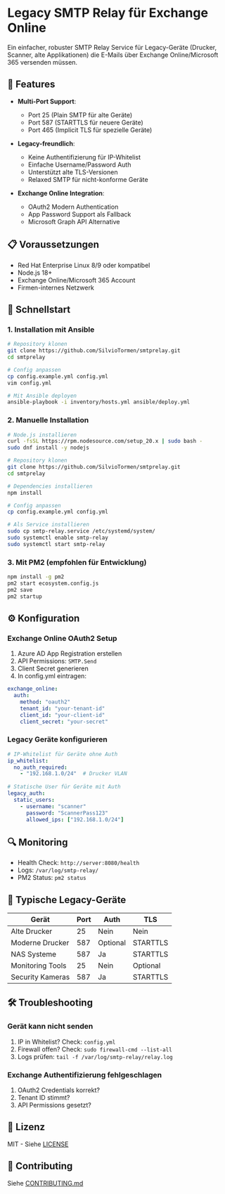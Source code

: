 # Legacy SMTP Relay für Exchange Online

Ein einfacher, robuster SMTP Relay Service für Legacy-Geräte (Drucker, Scanner, alte Applikationen) die E-Mails über Exchange Online/Microsoft 365 versenden müssen.

## 🎯 Features

- **Multi-Port Support**: 
  - Port 25 (Plain SMTP für alte Geräte)
  - Port 587 (STARTTLS für neuere Geräte)  
  - Port 465 (Implicit TLS für spezielle Geräte)
  
- **Legacy-freundlich**:
  - Keine Authentifizierung für IP-Whitelist
  - Einfache Username/Password Auth
  - Unterstützt alte TLS-Versionen
  - Relaxed SMTP für nicht-konforme Geräte

- **Exchange Online Integration**:
  - OAuth2 Modern Authentication
  - App Password Support als Fallback
  - Microsoft Graph API Alternative

## 📋 Voraussetzungen

- Red Hat Enterprise Linux 8/9 oder kompatibel
- Node.js 18+ 
- Exchange Online/Microsoft 365 Account
- Firmen-internes Netzwerk

## 🚀 Schnellstart

### 1. Installation mit Ansible

```bash
# Repository klonen
git clone https://github.com/SilvioTormen/smtprelay.git
cd smtprelay

# Config anpassen
cp config.example.yml config.yml
vim config.yml

# Mit Ansible deployen
ansible-playbook -i inventory/hosts.yml ansible/deploy.yml
```

### 2. Manuelle Installation

```bash
# Node.js installieren
curl -fsSL https://rpm.nodesource.com/setup_20.x | sudo bash -
sudo dnf install -y nodejs

# Repository klonen
git clone https://github.com/SilvioTormen/smtprelay.git
cd smtprelay

# Dependencies installieren
npm install

# Config anpassen
cp config.example.yml config.yml

# Als Service installieren
sudo cp smtp-relay.service /etc/systemd/system/
sudo systemctl enable smtp-relay
sudo systemctl start smtp-relay
```

### 3. Mit PM2 (empfohlen für Entwicklung)

```bash
npm install -g pm2
pm2 start ecosystem.config.js
pm2 save
pm2 startup
```

## ⚙️ Konfiguration

### Exchange Online OAuth2 Setup

1. Azure AD App Registration erstellen
2. API Permissions: `SMTP.Send` 
3. Client Secret generieren
4. In config.yml eintragen:

```yaml
exchange_online:
  auth:
    method: "oauth2"
    tenant_id: "your-tenant-id"
    client_id: "your-client-id"  
    client_secret: "your-secret"
```

### Legacy Geräte konfigurieren

```yaml
# IP-Whitelist für Geräte ohne Auth
ip_whitelist:
  no_auth_required:
    - "192.168.1.0/24"  # Drucker VLAN
    
# Statische User für Geräte mit Auth
legacy_auth:
  static_users:
    - username: "scanner"
      password: "ScannerPass123"
      allowed_ips: ["192.168.1.0/24"]
```

## 🔍 Monitoring

- Health Check: `http://server:8080/health`
- Logs: `/var/log/smtp-relay/`
- PM2 Status: `pm2 status`

## 📝 Typische Legacy-Geräte

| Gerät | Port | Auth | TLS |
|-------|------|------|-----|
| Alte Drucker | 25 | Nein | Nein |
| Moderne Drucker | 587 | Optional | STARTTLS |
| NAS Systeme | 587 | Ja | STARTTLS |
| Monitoring Tools | 25 | Nein | Optional |
| Security Kameras | 587 | Ja | STARTTLS |

## 🛠️ Troubleshooting

### Gerät kann nicht senden

1. IP in Whitelist? Check: `config.yml`
2. Firewall offen? Check: `sudo firewall-cmd --list-all`
3. Logs prüfen: `tail -f /var/log/smtp-relay/relay.log`

### Exchange Authentifizierung fehlgeschlagen

1. OAuth2 Credentials korrekt?
2. Tenant ID stimmt?
3. API Permissions gesetzt?

## 📄 Lizenz

MIT - Siehe [LICENSE](LICENSE)

## 🤝 Contributing

Siehe [CONTRIBUTING.md](CONTRIBUTING.md)
